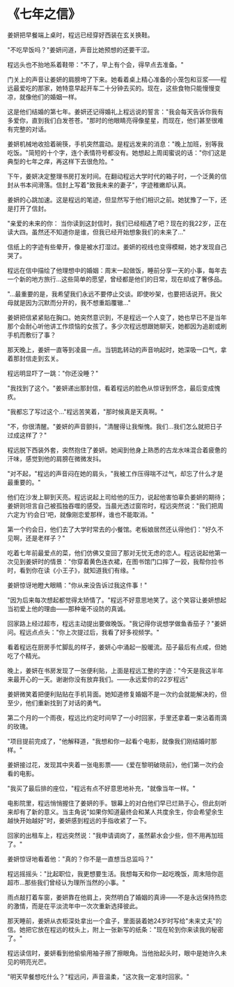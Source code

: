# 《七年之信》

姜妍把早餐端上桌时，程远已经穿好西装在玄关换鞋。

"不吃早饭吗？"姜妍问道，声音比她预想的还要干涩。

程远头也不抬地系着鞋带："不了，早上有个会，得早点去准备。"

门关上的声音让姜妍的肩膀垮了下来。她看着桌上精心准备的小笼包和豆浆——程远最爱吃的那家，她特意早起开车二十分钟去买的。现在，这些食物只能慢慢变凉，就像他们的婚姻一样。

这是他们结婚的第七年。姜妍还记得婚礼上程远说的誓言："我会每天告诉你我有多爱你，直到我们白发苍苍。"那时的他眼睛亮得像星星，而现在，他们甚至很难有完整的对话。

姜妍机械地收拾着碗筷，手机突然震动。是程远发来的消息："晚上加班，别等我吃饭。"简短的十个字，连个表情符号都没有。她想起上周闺蜜说的话："你们这是典型的七年之痒，再这样下去很危险。"

下午，姜妍决定整理书房打发时间。在翻动程远大学时代的箱子时，一个泛黄的信封从书本间滑落。信封上写着"致我未来的妻子"，字迹稚嫩却认真。

姜妍的心跳加速。这是程远的笔迹，但显然写于他们相识之前。她犹豫了一下，还是打开了信封。

"亲爱的未来的你：
当你读到这封信时，我们已经相遇了吧？现在的我22岁，正在读大四。虽然还不知道你是谁，但我已经开始想象我们的未来了..."

信纸上的字迹有些晕开，像是被水打湿过。姜妍的视线也变得模糊，她才发现自己哭了。

程远在信中描绘了他理想中的婚姻：周末一起做饭，睡前分享一天的小事，每年去一个新的地方旅行...这些简单的愿望，曾经都是他们的日常，现在却成了奢侈品。

"...最重要的是，我希望我们永远不要停止交谈。即使吵架，也要把话说开。我父母就是因为沉默而分开的，我不想重蹈覆辙..."

姜妍把信紧紧贴在胸口。她突然意识到，不是程远一个人变了，她也早已不是当年那个会耐心听他讲工作烦恼的女孩了。多少次程远想跟她聊天，她都因为追剧或刷手机而敷衍了事？

那天晚上，姜妍一直等到凌晨一点。当钥匙转动的声音响起时，她深吸一口气，拿着那封信走到玄关。

程远明显吓了一跳："你还没睡？"

"我找到了这个。"姜妍递出那封信，看着程远的脸色从惊讶到怀念，最后变成愧疚。

"我都忘了写过这个..."程远苦笑着，"那时候真是天真啊。"

"不，你很清醒。"姜妍的声音颤抖，"清醒得让我惭愧。我们...我们怎么就把日子过成这样了？"

程远脱下西装外套，突然抱住了姜妍。她闻到他身上熟悉的古龙水味混合着疲惫的汗味，感觉到他的肩膀在微微发抖。

"对不起，"程远的声音闷在她的肩头，"我被工作压得喘不过气，却忘了什么才是最重要的。"

他们在沙发上聊到天亮。程远说起上司给他的压力，说起他害怕辜负姜妍的期待；姜妍则坦言自己被孤独吞噬的感受。当晨光透过窗帘时，程远突然说："我们把周六定为'约会日'吧，就像刚恋爱那样，谁也不能取消。"

第一个约会日，他们去了大学时常去的小餐馆。老板娘居然还认得他们："好久不见啊，还是老样子？"

吃着七年前最爱点的菜，他们仿佛又变回了那对无忧无虑的恋人。程远说起他第一次见到姜妍时的情景："你穿着黄色连衣裙，在图书馆门口摔了一跤，我帮你捡书时，看到你在读《小王子》，就知道我们有缘。"

姜妍惊讶地瞪大眼睛："你从来没告诉过我这件事！"

"因为后来每次想起都觉得太矫情了。"程远不好意思地笑了。这个笑容让姜妍想起当初爱上他的理由——那种毫不设防的真诚。

回家路上经过超市，程远主动提出要做晚饭。"我记得你说想学做鱼香茄子？"姜妍问。程远点点头："你上次提过后，我看了好多视频学。"

看着程远在厨房手忙脚乱的样子，姜妍心中涌起一股暖流。茄子最后有点咸，但她吃了个精光。

晚上，姜妍在书房发现了一张便利贴，上面是程远工整的字迹："今天是我这半年来最开心的一天。谢谢你没有放弃我们。——永远爱你的22岁程远"

姜妍微笑着把便利贴贴在手机背面。她知道修复婚姻不是一次约会就能解决的，但至少，他们重新找到了对话的勇气。

第二个月的一个雨夜，程远比约定时间早了一小时回家，手里还拿着一束沾着雨滴的玫瑰。

"项目提前完成了，"他解释道，"我想和你一起看个电影，就像我们刚结婚时那样。"

姜妍接过花，发现其中夹着一张电影票——《爱在黎明破晓前》，他们第一次约会看的电影。

"我买了最后排的座位，"程远有点不好意思地补充，"就像当年一样。"

电影院里，程远悄悄握住了姜妍的手。银幕上的对白他们早已烂熟于心，但此刻听来却有了新的意义。当主角说"如果你知道最终会和某人共度余生，你会希望余生越快开始越好"时，姜妍感到程远的手指收紧了一下。

回家的出租车上，程远突然说："我申请调岗了，虽然薪水会少些，但不用再加班了。"

姜妍惊讶地看着他："真的？你不是一直想当总监吗？"

程远摇摇头："比起职位，我更想要生活。我想每天和你一起吃晚饭，周末陪你逛超市...那些我们曾经认为理所当然的小事。"

雨点敲打着车窗，姜妍靠在他肩上，突然明白了婚姻的真谛——不是永远保持热恋的激情，而是在平淡流年中一次次重新选择彼此。

那天睡前，姜妍从衣柜深处拿出一个盒子，里面装着她24岁时写给"未来丈夫"的信。她把它放在程远的枕头上，附上一张新写的纸条："现在轮到你来读我的秘密了。"

程远读信时，姜妍看到他偷偷用袖子擦了擦眼角。当他抬起头时，眼中是她许久未见的明亮光芒。

"明天早餐想吃什么？"程远问，声音温柔，"这次我一定准时回家。"
